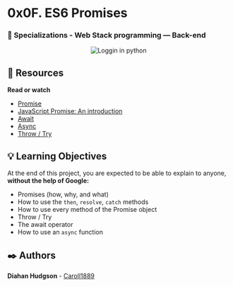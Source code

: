 # 0x0F. ES6 Promises
### :open_file_folder: Specializations - Web Stack programming ― Back-end


<p align="center">
    <img src="https://yosoy.dev/wp-content/uploads/2017/10/promise.png" alt="Loggin in python">
</p>

## :closed_book: Resources

**Read or watch**

* [Promise](https://developer.mozilla.org/en-US/docs/Web/JavaScript/Reference/Global_Objects/Promise)
* [JavaScript Promise: An introduction](https://web.dev/promises/)
* [Await](https://developer.mozilla.org/en-US/docs/Web/JavaScript/Reference/Operators/await)
* [Async](https://developer.mozilla.org/en-US/docs/Web/JavaScript/Reference/Statements/async_function)
* [Throw / Try](https://developer.mozilla.org/en-US/docs/Web/JavaScript/Reference/Statements/throw)

## :bulb: Learning Objectives
At the end of this project, you are expected to be able to explain to anyone, **without the help of Google:**

* Promises (how, why, and what)
* How to use the `then`, `resolve`, `catch` methods
* How to use every method of the Promise object
* Throw / Try
* The await operator
* How to use an `async` function

## :black_nib: Authors 
**Diahan Hudgson**  -  [Caroll1889](https://github.com/Caroll1889)